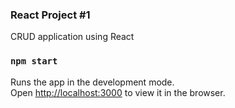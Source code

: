 ### React Project #1
CRUD application using React

### `npm start`

Runs the app in the development mode.<br>
Open [http://localhost:3000](http://localhost:3000) to view it in the browser.